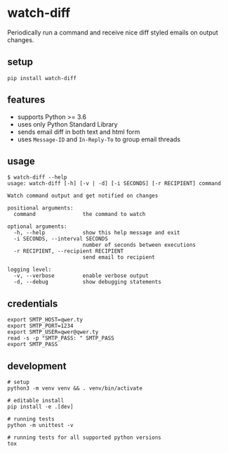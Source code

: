 # watch-diff

Periodically run a command and receive nice diff styled emails on output changes.

## setup

```shell
pip install watch-diff
```

## features

- supports Python >= 3.6
- uses only Python Standard Library
- sends email diff in both text and html form
- uses `Message-ID` and `In-Reply-To` to group email threads

## usage

```console
$ watch-diff --help
usage: watch-diff [-h] [-v | -d] [-i SECONDS] [-r RECIPIENT] command

Watch command output and get notified on changes

positional arguments:
  command               the command to watch

optional arguments:
  -h, --help            show this help message and exit
  -i SECONDS, --interval SECONDS
                        number of seconds between executions
  -r RECIPIENT, --recipient RECIPIENT
                        send email to recipient

logging level:
  -v, --verbose         enable verbose output
  -d, --debug           show debugging statements
```

## credentials

```shell
export SMTP_HOST=qwer.ty
export SMTP_PORT=1234
export SMTP_USER=qwer@qwer.ty
read -s -p "SMTP_PASS: " SMTP_PASS
export SMTP_PASS
```

## development

```shell
# setup
python3 -m venv venv && . venv/bin/activate

# editable install
pip install -e .[dev]

# running tests
python -m unittest -v

# running tests for all supported python versions
tox
```
